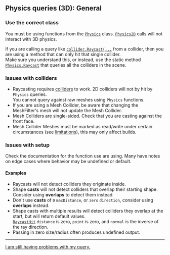 ## Physics queries (3D): General
### Use the correct class
You must be using functions from the [`Physics`](https://docs.unity3d.com/ScriptReference/Physics.html) class. [`Physics2D`](https://docs.unity3d.com/ScriptReference/Physics2D.html) calls will not interact with 3D physics.

If you are calling a query like [`collider.Raycast(...`](https://docs.unity3d.com/ScriptReference/Collider.Raycast.html) from a collider, then you are using a method that can only hit that single collider.  
Make sure you understand this, or instead, use the static method [`Physics.Raycast`](https://docs.unity3d.com/ScriptReference/Physics.Raycast.html) that queries all the colliders in the scene.

### Issues with colliders
- Raycasting requires [colliders](https://docs.unity3d.com/Manual/CollidersOverview.html) to work. 2D colliders will not by hit by `Physics` queries.  
You cannot query against raw meshes using `Physics` functions.
- If you are using a Mesh Collider, be aware that changing the MeshFilter's mesh will not update the Mesh Collider.
- Mesh Colliders are single-sided. Check that you are casting against the front face.
- Mesh Collider Meshes must be marked as read/write under certain circumstances (see [limitations](https://docs.unity3d.com/Manual/class-MeshCollider.html)), this may only affect builds.

### Issues with setup
Check the documentation for the function use are using. Many have notes on edge cases where behavior may be undefined or default.
#### Examples
- Raycasts will not detect colliders they originate inside.
- Shape **casts** will not detect colliders that overlap their starting shape. Consider using **overlaps** to detect them instead.
- Don't use **casts** of `0` `maxDistance`, or `zero` `direction`, consider using **overlaps** instead.
- Shape casts with multiple results will detect colliders they overlap at the start, but will return default values.  
  [`RaycastHit`](https://docs.unity3d.com/ScriptReference/RaycastHit.html) `distance` is zero, `point` is zero, and `normal` is the inverse of the ray direction.
- Passing in zero size/radius often produces undefined output.

---

[I am still having problems with my query.](NonAlloc%203D.md)
